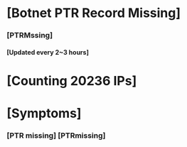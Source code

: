 # [Botnet PTR Record Missing]
### [PTRMssing]
#### [Updated every 2~3 hours]

# [Counting 20236 IPs]

# [Symptoms] 
###   [PTR missing] [PTRmissing]
